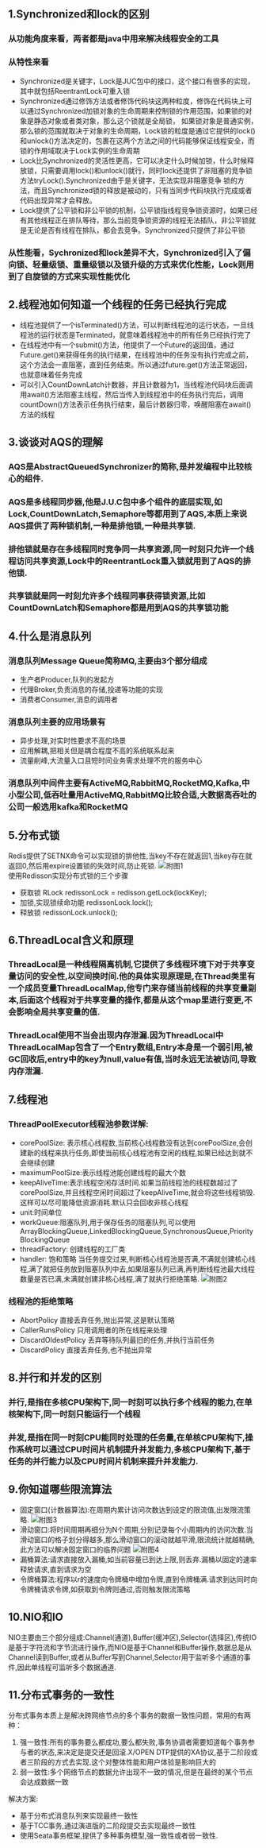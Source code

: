 ## 1.Synchronized和lock的区别
### 从功能角度来看，两者都是java中用来解决线程安全的工具
### 从特性来看
 * Synchronized是关键字，Lock是JUC包中的接口，这个接口有很多的实现，其中就包括ReentrantLock可重入锁
 * Synchronized通过修饰方法或者修饰代码块这两种粒度，修饰在代码块上可以通过Synchronized加锁对象的生命周期来控制锁的作用范围，如果锁的对象是静态对象或者类对象，那么这个锁就是全局锁，
  如果锁对象是普通实例，那么锁的范围就取决于对象的生命周期，Lock锁的粒度是通过它提供的lock()和unlock()方法决定的，包裹在这两个方法之间的代码能够保证线程安全，而锁的作用域取决于Lock实例的生命周期
 * Lock比Synchronized的灵活性更高，它可以决定什么时候加锁，什么时候释放锁，只需要调用lock()和unlock()就行，同时lock还提供了非阻塞的竞争锁方法tryLock().Synchronized由于是关键字，无法实现非阻塞竞争
   锁的方法，而且Synchronized锁的释放是被动的，只有当同步代码块执行完成或者代码出现异常才会释放。
 * Lock提供了公平锁和非公平锁的机制，公平锁指线程竞争锁资源时，如果已经有其他线程正在排队等待，那么当前竞争锁资源的线程无法插队，非公平锁就是无论是否有线程在排队，都会去竞争。Synchronized只提供了非公平锁
### 从性能看，Sychronized和lock差异不大，Synchronized引入了偏向锁、轻量级锁、重量级锁以及锁升级的方式来优化性能，Lock则用到了自旋锁的方式来实现性能优化

## 2.线程池如何知道一个线程的任务已经执行完成
* 线程池提供了一个isTerminated()方法，可以判断线程池的运行状态，一旦线程池的运行状态是Terminated，就意味着线程池中的所有任务已经执行完了
* 在线程池中有一个submit()方法，他提供了一个Future的返回值，通过Future.get()来获得任务的执行结果，在线程池中的任务没有执行完成之前，这个方法会一直阻塞，直到任务结束。所以通过future.get()方法正常返回，也就意味着任务完成
* 可以引入CountDownLatch计数器，并且计数器为1，当线程池代码块后面调用await()方法阻塞主线程，然后当传入到线程池中的任务执行完后，调用countDown()方法表示任务执行结束，最后计数器归零，唤醒阻塞在await()方法的线程

## 3.谈谈对AQS的理解
### AQS是AbstractQueuedSynchronizer的简称,是并发编程中比较核心的组件.
### AQS是多线程同步器,他是J.U.C包中多个组件的底层实现,如Lock,CountDownLatch,Semaphore等都用到了AQS,本质上来说AQS提供了两种锁机制,一种是排他锁,一种是共享锁.
### 排他锁就是存在多线程同时竞争同一共享资源,同一时刻只允许一个线程访问共享资源,Lock中的ReentrantLock重入锁就用到了AQS的排他锁.
### 共享锁就是同一时刻允许多个线程同事获得锁资源,比如CountDownLatch和Semaphore都是用到AQS的共享锁功能


## 4.什么是消息队列
### 消息队列Message Queue简称MQ,主要由3个部分组成
* 生产者Producer,队列的发起方
* 代理Broker,负责消息的存储,投递等功能的实现
* 消费者Consumer,消息的调用者
### 消息队列主要的应用场景有
* 异步处理,对实时性要求不高的场景
* 应用解耦,把相关但是耦合程度不高的系统联系起来
* 流量削峰,大流量入口且短时间业务需求处理不完的服务中心
### 消息队列中间件主要有ActiveMQ,RabbitMQ,RocketMQ,Kafka,中小型公司,低吞吐量用ActiveMQ,RabbitMQ比较合适,大数据高吞吐的公司一般选用kafka和RocketMQ

## 5.分布式锁
Redis提供了SETNX命令可以实现锁的排他性,当key不存在就返回1,当key存在就返回0,然后用expire设置锁的失效时间,防止死锁.
![附图1](https://github.com/yaokai26/Images/blob/master/21.png)\
使用Redisson实现分布式锁的三个步骤
* 获取锁 RLock redissonLock = redisson.getLock(lockKey);
* 加锁,实现锁续命功能 redissonLock.lock();
* 释放锁 redissonLock.unlock();

## 6.ThreadLocal含义和原理
### ThreadLocal是一种线程隔离机制,它提供了多线程环境下对于共享变量访问的安全性,以空间换时间.他的具体实现原理是,在Thread类里有一个成员变量ThreadLocalMap,他专门来存储当前线程的共享变量副本,后面这个线程对于共享变量的操作,都是从这个map里进行变更,不会影响全局共享变量的值.
### ThreadLocal使用不当会出现内存泄漏.因为ThreadLocal中ThreadLocalMap包含了一个Entry数组,Entry本身是一个弱引用,被GC回收后,entry中的key为null,value有值,当时永远无法被访问,导致内存泄漏.

## 7.线程池
### ThreadPoolExecutor线程池参数详解:
* corePoolSize: 表示核心线程数,当前核心线程数没有达到corePoolSize,会创建新的线程来执行任务,即使当前核心线程池有空闲的线程,如果已经达到就不会继续创建
* maximumPoolSize:表示线程池能创建线程的最大个数
* keepAliveTime:表示线程空闲存活时间.如果当前线程池的线程数超过了corePoolSize,并且线程空闲时间超过了keepAliveTime,就会将这些线程销毁.这样可以尽可能降低资源消耗.默认只会回收非核心线程
* unit:时间单位
* workQueue:阻塞队列,用于保存任务的阻塞队列,可以使用ArrayBlockingQueue,LinkedBlockingQueue,SynchronousQueue,PriorityBlockingQueue
* threadFactory: 创建线程的工厂类
* handler: 饱和策略
当任务提交过来,判断核心线程池是否满,不满就创建核心线程,满了就把任务放到阻塞队列中去,如果阻塞队列已满,再判断线程池最大线程数量是否已满,未满就创建非核心线程,满了就执行拒绝策略.
![附图2](https://github.com/yaokai26/Images/blob/master/22.png)

### 线程池的拒绝策略
 * AbortPolicy 直接丢弃任务,抛出异常,这是默认策略
 * CallerRunsPolicy 只用调用者的所在线程来处理
 * DiscardOldestPolicy 丢弃等待队列最旧的任务,并执行当前任务
 * DiscardPolicy 直接丢弃任务,也不抛出异常

## 8.并行和并发的区别
### 并行,是指在多核CPU架构下,同一时刻可以执行多个线程的能力,在单核架构下,同一时刻只能运行一个线程
### 并发,是指在同一时刻CPU能同时处理的任务量,在单核CPU架构下,操作系统可以通过CPU时间片机制提升并发能力,多核CPU架构下,基于任务的并行能力以及CPU时间片机制来提升并发能力.

## 9.你知道哪些限流算法
* 固定窗口(计数器算法):在周期内累计访问次数达到设定的限流值,出发限流策略.
 ![附图3](https://github.com/yaokai26/Images/blob/master/23.png)
* 滑动窗口:将时间周期再细分为N个周期,分别记录每个小周期内的访问次数.当滑动窗口的格子划分得越多,那么滑动窗口的滚动就越平滑,限流统计就越精确,此方法可以解决固定窗口的临界问题
 ![附图4](https://github.com/yaokai26/Images/blob/master/24.png)
* 漏桶算法:请求直接放入漏桶,如当前容量已到达上限,则丢弃.漏桶以固定的速率释放请求,直到请求为空
* 令牌桶算法:程序以r的速度向令牌桶中增加令牌,直到令牌桶满.请求到达同时向令牌桶请求令牌,如获取到令牌则通过,否则触发限流策略

## 10.NIO和IO
NIO主要由三个部分组成:Channel(通道),Buffer(缓冲区),Selector(选择区),传统IO是基于字符流和字节流进行操作,而NIO是基于Channel和Buffer操作,数据总是从Channel读到Buffer,或者从Buffer写到Channel,Selector用于监听多个通道的事件,因此单线程可监听多个数据通道.


## 11.分布式事务的一致性
分布式事务本质上是解决跨网络节点的多个事务的数据一致性问题，常用的有两种：
   1) 强一致性:所有的事务要么都成功,要么都失败,事务协调者需要知道每个事务参与者的状态,来决定是提交还是回滚.X/OPEN DTP提供的XA协议,基于二阶段或者三阶段的方式去实现.这个对整体性能和用户体验是影响巨大的
   2) 弱一致性:多个网络节点的数据允许出现不一致的情况,但是在最终的某个节点会达成数据一致

解决方案:
  *  基于分布式消息队列来实现最终一致性
  *  基于TCC事务,通过演进版的二阶段提交去实现最终一致性
  *  使用Seata事务框架,提供了多种事务模型,强一致性或者弱一致性.
